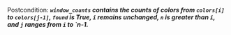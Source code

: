 Postcondition: ***`window_counts` contains the counts of colors from `colors[i]` to `colors[j-1]`, `found` is True, `i` remains unchanged, `n` is greater than `i`, and `j` ranges from `i` to `n-1.***